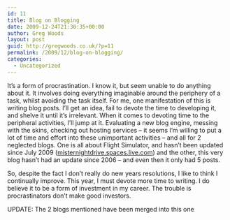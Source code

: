 ```yaml
---
id: 11
title: Blog on Blogging
date: 2009-12-24T21:30:35+00:00
author: Greg Woods
layout: post
guid: http://gregwoods.co.uk/?p=11
permalink: /2009/12/blog-on-blogging/
categories:
  - Uncategorized
---
```

It&#8217;s a form of procrastination. I know it, but seem unable to do anything about it. It involves doing everything imaginable around the periphery of a task, whilst avoiding the task itself. For me, one manifestation of this is writing blog posts. I&#8217;ll get an idea, fail to devote the time to developing it, and shelve it until it&#8217;s irrelevant. When it comes to devoting time to the peripheral activities, I&#8217;ll jump at it. Evaluating a new blog engine, messing with the skins, checking out hosting services &#8211; it seems I&#8217;m willing to put a lot of time and effort into these unimportant activities &#8211; and all for 2 neglected blogs. One is all about Flight Simulator, and hasn&#8217;t been updated since July 2009 ([misternightdrive.spaces.live.com](http://misternightdrive.spaces.live.com/)) and the other, this very blog hasn&#8217;t had an update since 2006 &#8211; and even then it only had 5 posts.

So, despite the fact I don&#8217;t really do new years resolutions, I like to think I continually improve. This year, I must devote more time to writing. I do believe it to be a form of investment in my career. The trouble is procrastinators don&#8217;t make good investors.

UPDATE: The 2 blogs mentioned have been merged into this one